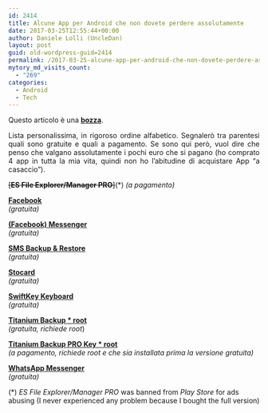 ```yaml
---
id: 2414
title: Alcune App per Android che non dovete perdere assolutamente
date: 2017-03-25T12:55:44+00:00
author: Daniele Lolli (UncleDan)
layout: post
guid: old-wordpress-guid=2414
permalink: /2017-03-25-alcune-app-per-android-che-non-dovete-perdere-assolutamente.html
mytory_md_visits_count:
  - "269"
categories:
  - Android
  - Tech
---
```

<div class="alert alert-info">
  Questo articolo è una <b><u>bozza</u></b>.
</div>

<p style="text-align: justify;">
  Lista personalissima, in rigoroso ordine alfabetico. Segnalerò tra parentesi quali sono gratuite e quali a pagamento. Se sono qui però, vuol dire che penso che valgano assolutamente i pochi euro che si pagano (ho comprato 4 app in tutta la mia vita, quindi non ho l&#8217;abitudine di acquistare App &#8220;a casaccio&#8221;).
</p>

~~[**ES File Explorer/Manager PRO**]~~(*)
_(a pagamento)_

[**Facebook**](https://play.google.com/store/apps/details?id=com.facebook.katana&hl=it)  
_(gratuita)_

[**(Facebook) Messenger**](https://play.google.com/store/apps/details?id=com.facebook.orca&hl=it)  
_(gratuita)_

[**SMS Backup & Restore**](https://play.google.com/store/apps/details?id=com.riteshsahu.SMSBackupRestore&hl=it)  
_(gratuita)_

[**Stocard**](https://play.google.com/store/apps/details?id=de.stocard.stocard&hl=it)  
_(gratuita)_

[**SwiftKey Keyboard**](https://play.google.com/store/apps/details?id=com.touchtype.swiftkey&hl=it)  
_(gratuita)_

[**Titanium Backup * root**](https://play.google.com/store/apps/details?id=com.keramidas.TitaniumBackup&hl=it)  
_(gratuita, richiede_ _root_)

[**Titanium Backup PRO Key * root**](https://play.google.com/store/apps/details?id=com.keramidas.TitaniumBackupPro&hl=it)  
_(a pagamento, richiede_ _root e che sia installata prima la versione gratuita)_

[**WhatsApp Messenger**](https://play.google.com/store/apps/details?id=com.whatsapp&hl=it)  
_(gratuita)_

(*) *ES File Explorer/Manager PRO* was banned from *Play Store* for ads abusing (I never experienced any problem because I bought the full version)